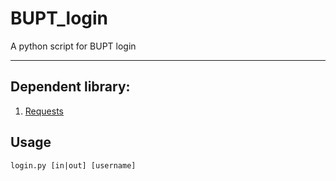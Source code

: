 # BUPT_login
A python script for BUPT login

---

## Dependent library:

1. [Requests](http://docs.python-requests.org/en/latest/)

## Usage

```
login.py [in|out] [username]
```